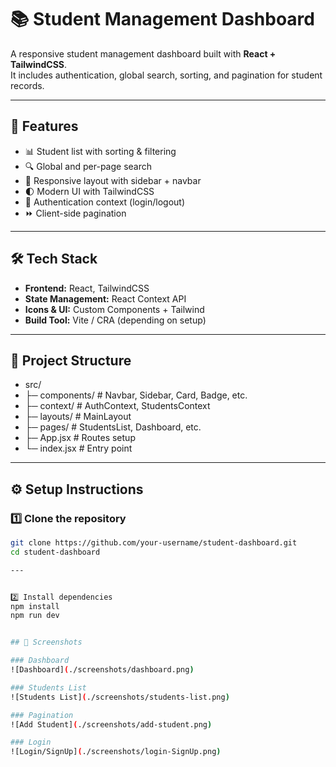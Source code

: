# 📚 Student Management Dashboard

A responsive student management dashboard built with **React + TailwindCSS**.  
It includes authentication, global search, sorting, and pagination for student records.  

---

## 🚀 Features
- 📊 Student list with sorting & filtering  
- 🔍 Global and per-page search  
- 📱 Responsive layout with sidebar + navbar  
- 🌓 Modern UI with TailwindCSS  
- 🔑 Authentication context (login/logout)  
- ⏩ Client-side pagination  

---

## 🛠️ Tech Stack
- **Frontend:** React, TailwindCSS  
- **State Management:** React Context API  
- **Icons & UI:** Custom Components + Tailwind  
- **Build Tool:** Vite / CRA (depending on setup)  

---

## 📂 Project Structure
- src/
- ├─ components/ # Navbar, Sidebar, Card, Badge, etc.
- ├─ context/ # AuthContext, StudentsContext
- ├─ layouts/ # MainLayout
- ├─ pages/ # StudentsList, Dashboard, etc.
- ├─ App.jsx # Routes setup
- └─ index.jsx # Entry point


---

## ⚙️ Setup Instructions

### 1️⃣ Clone the repository
```bash
git clone https://github.com/your-username/student-dashboard.git
cd student-dashboard

--- 


2️⃣ Install dependencies
npm install
npm run dev


## 📸 Screenshots

### Dashboard
![Dashboard](./screenshots/dashboard.png)

### Students List
![Students List](./screenshots/students-list.png)

### Pagination
![Add Student](./screenshots/add-student.png)

### Login
![Login/SignUp](./screenshots/login-SignUp.png)

